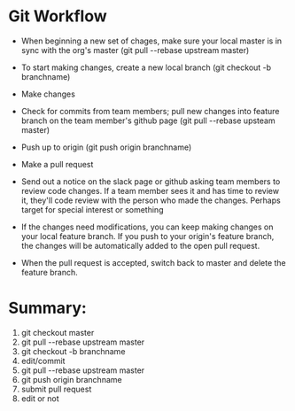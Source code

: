 # Git Workflow

- When beginning a new set of chages, make sure your local master is in sync with the org's master (git pull --rebase upstream master)

- To start making changes, create a new local branch (git checkout -b branchname)

- Make changes

- Check for commits from team members; pull new changes into feature branch on the team member's github page (git pull --rebase upsteam master)

- Push up to origin (git push origin branchname)

- Make a pull request

- Send out a notice on the slack page or github asking team members to review code changes. If a team member sees it and has time to review it, they'll code review with the person who made the changes. Perhaps target for special interest or something

- If the changes need modifications, you can keep making changes on your local feature branch. If you push to your origin's feature branch, the changes will be automatically added to the open pull request.

- When the pull request is accepted, switch back to master and delete the feature branch.

# Summary:

1. git checkout master
2. git pull --rebase upstream master
3. git checkout -b branchname
4. edit/commit
5. git pull --rebase upstream master
6. git push origin branchname
7. submit pull request
8. edit or not